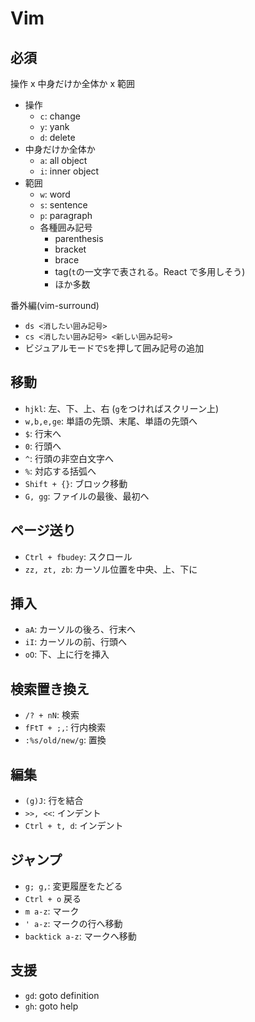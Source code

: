 # Vim

## 必須

操作 x 中身だけか全体か x 範囲

- 操作
  - `c`: change
  - `y`: yank
  - `d`: delete
- 中身だけか全体か
  - `a`: all object
  - `i`: inner object
- 範囲
  - `w`: word
  - `s`: sentence
  - `p`: paragraph
  - 各種囲み記号
    - parenthesis
    - bracket
    - brace
    - tag(`t`の一文字で表される。React で多用しそう)
    - ほか多数

番外編(vim-surround)

- `ds <消したい囲み記号>`
- `cs <消したい囲み記号> <新しい囲み記号>`
- ビジュアルモードで`S`を押して囲み記号の追加

## 移動

- `hjkl`: 左、下、上、右 (`g`をつければスクリーン上)
- `w,b,e,ge`: 単語の先頭、末尾、単語の先頭へ
- `$`: 行末へ
- `0`: 行頭へ
- `^`: 行頭の非空白文字へ
- `%`: 対応する括弧へ
- `Shift + {}`: ブロック移動
- `G, gg`: ファイルの最後、最初へ

## ページ送り

- `Ctrl + fbudey`: スクロール
- `zz, zt, zb`: カーソル位置を中央、上、下に

## 挿入

- `aA`: カーソルの後ろ、行末へ
- `iI`: カーソルの前、行頭へ
- `oO`: 下、上に行を挿入

## 検索置き換え

- `/? + nN`: 検索
- `fFtT + ;,`: 行内検索
- `:%s/old/new/g`: 置換

## 編集

- `(g)J`: 行を結合
- `>>, <<`: インデント
- `Ctrl + t, d`: インデント

## ジャンプ

- `g; g,`: 変更履歴をたどる
- `Ctrl + o` 戻る
- `m a-z`: マーク
- `' a-z`: マークの行へ移動
- `backtick a-z`: マークへ移動

## 支援

- `gd`: goto definition
- `gh`: goto help
